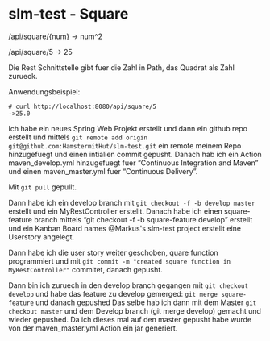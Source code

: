 # slm-test - Square

/api/square/{num} → num^2  

/api/square/5 → 25

Die Rest Schnittstelle gibt fuer die Zahl in Path, das Quadrat als Zahl zurueck.


Anwendungsbeispiel:
```shell
# curl http://localhost:8080/api/square/5 
->25.0
```
Ich habe ein neues Spring Web Projekt erstellt und dann ein github repo erstellt und 
mittels `git remote add origin git@github.com:HamstermitHut/slm-test.git` ein remote meinem Repo hinzugefuegt und einen intialien commit gepusht.
Danach hab ich ein Action maven_develop.yml hinzugefuegt fuer “Continuous Integration and Maven” und einen maven_master.yml fuer “Continuous Delivery”.

Mit `git pull` gepullt.

Dann habe ich ein develop branch mit `git checkout -f -b develop master` erstellt und ein MyRestController erstellt.
Danach habe ich einen square-feature branch mittels “git checkout -f -b square-feature develop” erstellt und ein Kanban
Board names @Markus's slm-test project erstellt eine Userstory angelegt.

Dann habe ich die user story weiter geschoben, quare function programmiert und mit `git commit -m "created square function in MyRestController"` commitet,
danach gepusht.

Dann bin ich zuruech in den develop branch gegangen mit `git checkout develop` und 
habe das feature zu develop gemerged: `git merge square-feature` und danach gepushed
Das selbe hab ich dann mit dem Master `git checkout master` und dem Develop branch (git merge develop) 
gemacht und wieder gepushed. Da ich dieses mal auf den master gepusht habe wurde von der maven_master.yml Action ein jar generiert.
